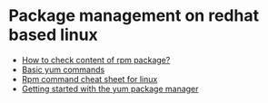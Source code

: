 # Package management on redhat based linux
- [How to check content of rpm package?](./linux-unix/administrations/package-management-on-linux/package-management-on-redhat-based-linux/how-to-check-content-of-rpm-package.md)
- [Basic yum commands](./linux-unix/administrations/package-management-on-linux/package-management-on-redhat-based-linux/basic-yum-commands.md)
- [Rpm command cheat sheet for linux](./linux-unix/administrations/package-management-on-linux/package-management-on-redhat-based-linux/rpm-command-cheat-sheet-for-linux.md)
- [Getting started with the yum package manager](./linux-unix/administrations/package-management-on-linux/package-management-on-redhat-based-linux/getting-started-with-the-yum-package-manager.md)
